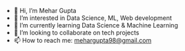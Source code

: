 - 👋 Hi, I’m Mehar Gupta
- 👀 I’m interested in Data Science, ML, Web development
- 🌱 I’m currently learning Data Science & Machine Learning
- 💞️ I’m looking to collaborate on tech projects
- 📫 How to reach me: mehargupta98@gmail.com

<!---
mehargupta98/mehargupta98 is a ✨ special ✨ repository because its `README.md` (this file) appears on your GitHub profile.
You can click the Preview link to take a look at your changes.
--->
